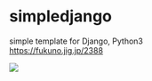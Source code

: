 # simpledjango
simple template for Django, Python3  
https://fukuno.jig.jp/2388  

<img src=https://fukuno.jig.jp/img3/20190204/simpledjango.png>  
